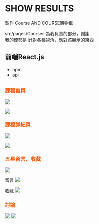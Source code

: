 # SHOW RESULTS
製作 Course AND COURSE購物車   

src/pages/Courses 為我負責的部分，謝謝  
我的優勢是 針對各種視角，應對該顯示的東西
## 前端React.js
* npm
* api
##
### <font color=#FF5809>課程首頁</font>

![](https://i.imgur.com/JyqwdEW.jpg)

![](https://i.imgur.com/7JdawVW.png)


### <font color=#FF5809>課程詳細頁</font>
![](https://i.imgur.com/K0zYV2B.png)

![](https://i.imgur.com/nM84tVh.png)


### <font color=#FF5809>五星留言、收藏</font>
![](https://i.imgur.com/Klym7Re.png)

留言
![](https://i.imgur.com/TttF4Gl.png)

收藏
![](https://i.imgur.com/q1cyv5H.png)



### <font color=#FF5809>討論</font>
![](https://i.imgur.com/utnwrD0.png)
![](https://i.imgur.com/rHFTF4K.png)
